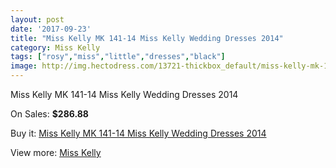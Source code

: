 ```yaml
---
layout: post
date: '2017-09-23'
title: "Miss Kelly MK 141-14 Miss Kelly Wedding Dresses 2014"
category: Miss Kelly
tags: ["rosy","miss","little","dresses","black"]
image: http://img.hectodress.com/13721-thickbox_default/miss-kelly-mk-141-14-miss-kelly-wedding-dresses-2014.jpg
---
```

Miss Kelly MK 141-14 Miss Kelly Wedding Dresses 2014

On Sales: **$286.88**
<a href="https://www.hectodress.com/miss-kelly/6654-miss-kelly-mk-141-14-miss-kelly-wedding-dresses-2014.html"><amp-img layout="responsive" width="600" height="600" src="//img.hectodress.com/13721-thickbox_default/miss-kelly-mk-141-14-miss-kelly-wedding-dresses-2014.jpg" alt="Miss Kelly MK 141-14 Miss Kelly Wedding Dresses 2014 0" /></a>
<a href="https://www.hectodress.com/miss-kelly/6654-miss-kelly-mk-141-14-miss-kelly-wedding-dresses-2014.html"><amp-img layout="responsive" width="600" height="600" src="//img.hectodress.com/13723-thickbox_default/miss-kelly-mk-141-14-miss-kelly-wedding-dresses-2014.jpg" alt="Miss Kelly MK 141-14 Miss Kelly Wedding Dresses 2014 1" /></a>
<a href="https://www.hectodress.com/miss-kelly/6654-miss-kelly-mk-141-14-miss-kelly-wedding-dresses-2014.html"><amp-img layout="responsive" width="600" height="600" src="//img.hectodress.com/13722-thickbox_default/miss-kelly-mk-141-14-miss-kelly-wedding-dresses-2014.jpg" alt="Miss Kelly MK 141-14 Miss Kelly Wedding Dresses 2014 2" /></a>

Buy it: [Miss Kelly MK 141-14 Miss Kelly Wedding Dresses 2014](https://www.hectodress.com/miss-kelly/6654-miss-kelly-mk-141-14-miss-kelly-wedding-dresses-2014.html "Miss Kelly MK 141-14 Miss Kelly Wedding Dresses 2014")

View more: [Miss Kelly](https://www.hectodress.com/115-miss-kelly "Miss Kelly")